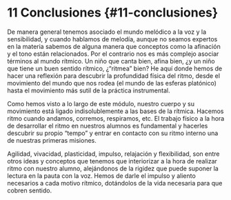 # 11 Conclusiones {#11-conclusiones}

De manera general tenemos asociado el mundo melódico a la voz y la sensibilidad, y cuando hablamos de melodía, aunque no seamos expertos en la materia sabemos de alguna manera que conceptos como la afinación y el tono están relacionados. Por el contrario nos es más complejo asociar términos al mundo rítmico. Un niño que canta bien, afina bien, ¿y un niño que tiene un buen sentido rítmico, ¿“ritmea” bien? He aquí donde hemos de hacer una reflexión para descubrir la profundidad física del ritmo, desde el movimiento del mundo que nos rodea (el mundo de las esferas platónico) hasta el movimiento más sutil de la práctica instrumental.

Como hemos visto a lo largo de este módulo, nuestro cuerpo y su movimiento está ligado indisolublemente a las bases de la rítmica. Hacemos ritmo cuando andamos, corremos, respiramos, etc. El trabajo físico a la hora de desarrollar el ritmo en nuestros alumnos es fundamental y hacerles descubrir su propio “tempo” y entrar en contacto con su ritmo interno una de nuestras primeras misiones.

Agilidad, vivacidad, plasticidad, impulso, relajación y flexibilidad, son entre otros ideas y conceptos que tenemos que interiorizar a la hora de realizar ritmo con nuestro alumno, alejándonos de la rigidez que puede suponer la lectura en la pauta con la voz. Hemos de darle el impulso y aliento necesarios a cada motivo rítmico, dotándolos de la vida necesaria para que cobren sentido. 

